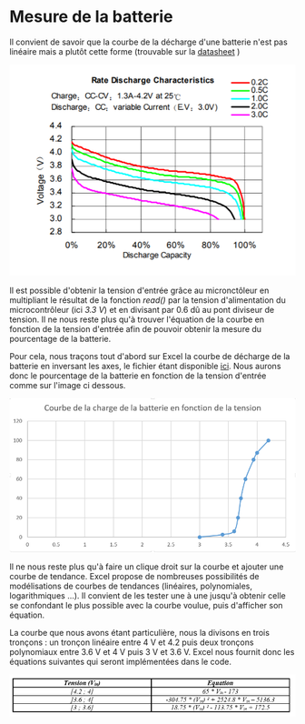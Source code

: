 # Mesure de la batterie

Il convient de savoir que la courbe de la décharge d'une batterie n'est pas linéaire mais a plutôt cette forme (trouvable sur la [datasheet](datasheet.pdf) )

![alt text](courbe_batterie.png)

Il est possible d'obtenir la tension d'entrée grâce au micronctôleur en multipliant le résultat de la fonction _read()_ par la tension d'alimentation du microcontrôleur (ici _3.3 V_) et en divisant par 0.6 dû au pont diviseur de tension. Il ne nous reste plus qu'à trouver l'équation de la courbe en fonction de la tension d'entrée afin de pouvoir obtenir la mesure du pourcentage de la batterie.

Pour cela, nous traçons tout d'abord sur Excel la courbe de décharge de la batterie en inversant les axes, le fichier étant disponible [ici](courbe_charge.xlsx). Nous aurons donc le pourcentage de la batterie en fonction de la tension d'entrée comme sur l'image ci dessous.

![alt text](courbe_charge.png)

Il ne nous reste plus qu'à faire un clique droit sur la courbe et ajouter une courbe de tendance. Excel propose de nombreuses possibilités de modélisations de courbes de tendances (linéaires, polynomiales, logarithmiques ...). Il convient de les tester une à une jusqu'à obtenir celle se confondant le plus possible avec la courbe voulue, puis d'afficher son équation.

La courbe que nous avons étant particulière, nous la divisons en trois tronçons : un tronçon linéaire entre 4 V et 4.2 puis deux tronçons polynomiaux entre 3.6 V et 4 V puis 3 V et 3.6 V. Excel nous fournit donc les équations suivantes qui seront implémentées dans le code.

![alt text](equation.png)
